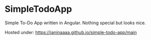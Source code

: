 # SimpleTodoApp

Simple To-Do App written in Angular. Nothing special but looks nice. 

Hosted under: https://janinaaaa.github.io/simple-todo-app/main
